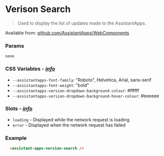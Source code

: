 # Verison Search

> Used to display the list of updates made to the AssistantApps.

Available from: [github.com/AssistantApps/WebComponents](https://github.com/AssistantApps/WebComponents)

### Params
`none`

### CSS Variables - _[ info](/components/web/general?id=css-variables)_
- `--assistantapps-font-family`: "Roboto", Helvetica, Arial, sans-serif
- `--assistantapps-font-weight`: "bold"
- `--assistantapps-version-dropdown-background-colour`: #ffffff
- `--assistantapps-version-dropdown-background-hover-colour`: #eeeeee

### Slots - _[ info](/components/web/general?id=slots)_
- `loading` - Displayed while the network request is loading
- `error` - Displayed when the network request has failed

### Example

```html
  <assistant-apps-version-search />
```
<assistant-apps-version-search />
